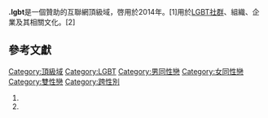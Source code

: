 **.lgbt**是一個贊助的互聯網頂級域，啓用於2014年。\[1\]用於[LGBT社群](../Page/LGBT.md "wikilink")、組織、企業及其相關文化。\[2\]

## 參考文獻

[Category:頂級域](https://zh.wikipedia.org/wiki/Category:頂級域 "wikilink")
[Category:LGBT](https://zh.wikipedia.org/wiki/Category:LGBT "wikilink")
[Category:男同性戀](https://zh.wikipedia.org/wiki/Category:男同性戀 "wikilink")
[Category:女同性戀](https://zh.wikipedia.org/wiki/Category:女同性戀 "wikilink")
[Category:雙性戀](https://zh.wikipedia.org/wiki/Category:雙性戀 "wikilink")
[Category:跨性別](https://zh.wikipedia.org/wiki/Category:跨性別 "wikilink")

1.
2.